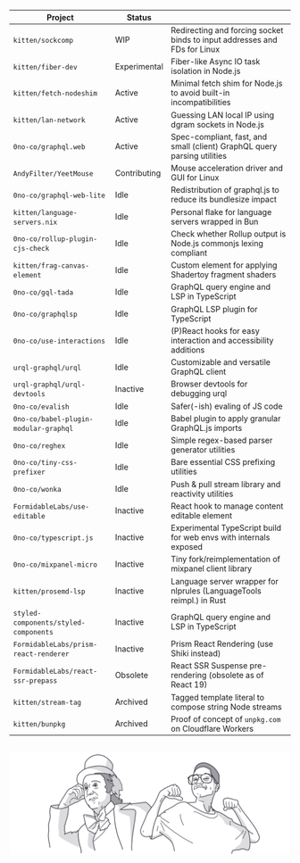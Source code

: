 | Project | Status | |
|---|---|---|
| `kitten/sockcomp` | WIP | Redirecting and forcing socket binds to input addresses and FDs for Linux |
| `kitten/fiber-dev` | Experimental | Fiber-like Async IO task isolation in Node.js |
| `kitten/fetch-nodeshim` | Active | Minimal fetch shim for Node.js to avoid built-in incompatibilities |
| `kitten/lan-network` | Active | Guessing LAN local IP using dgram sockets in Node.js |
| `0no-co/graphql.web` | Active | Spec-compliant, fast, and small (client) GraphQL query parsing utilities |
| `AndyFilter/YeetMouse` | Contributing | Mouse acceleration driver and GUI for Linux |
| `0no-co/graphql-web-lite` | Idle | Redistribution of graphql.js to reduce its bundlesize impact |
| `kitten/language-servers.nix` | Idle | Personal flake for language servers wrapped in Bun |
| `0no-co/rollup-plugin-cjs-check` | Idle | Check whether Rollup output is Node.js commonjs lexing compliant |
| `kitten/frag-canvas-element` | Idle | Custom element for applying Shadertoy fragment shaders |
| `0no-co/gql-tada` | Idle | GraphQL query engine and LSP in TypeScript |
| `0no-co/graphqlsp` | Idle | GraphQL LSP plugin for TypeScript |
| `0no-co/use-interactions` | Idle | (P)React hooks for easy interaction and accessibility additions |
| `urql-graphql/urql` | Idle | Customizable and versatile GraphQL client |
| `urql-graphql/urql-devtools` | Inactive | Browser devtools for debugging urql |
| `0no-co/evalish` | Idle | Safer(-ish) evaling of JS code |
| `0no-co/babel-plugin-modular-graphql` | Idle | Babel plugin to apply granular GraphQL.js imports |
| `0no-co/reghex` | Idle | Simple regex-based parser generator utilities |
| `0no-co/tiny-css-prefixer` | Idle | Bare essential CSS prefixing utilities |
| `0no-co/wonka` | Idle | Push & pull stream library and reactivity utilities |
| `FormidableLabs/use-editable` | Inactive | React hook to manage content editable element |
| `0no-co/typescript.js` | Inactive | Experimental TypeScript build for web envs with internals exposed |
| `0no-co/mixpanel-micro` | Inactive | Tiny fork/reimplementation of mixpanel client library |
| `kitten/prosemd-lsp` | Inactive | Language server wrapper for nlprules (LanguageTools reimpl.) in Rust |
| `styled-components/styled-components` | Inactive | GraphQL query engine and LSP in TypeScript |
| `FormidableLabs/prism-react-renderer` | Inactive | Prism React Rendering (use Shiki instead) |
| `FormidableLabs/react-ssr-prepass` | Obsolete | React SSR Suspense pre-rendering (obsolete as of React 19) |
| `kitten/stream-tag` | Archived | Tagged template literal to compose string Node streams |
| `kitten/bunpkg` | Archived | Proof of concept of `unpkg.com` on Cloudflare Workers |

<br />
<img src="well-hello-there.png" />
